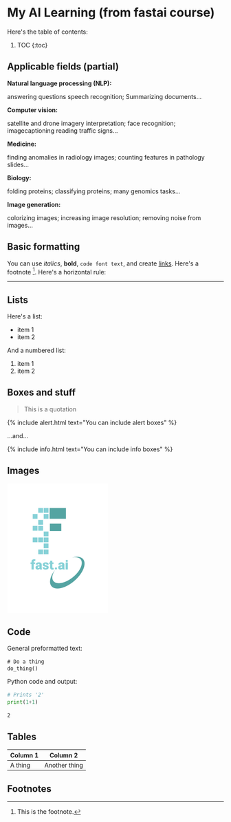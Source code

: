 # My AI Learning (from fastai course)

Here's the table of contents:

1. TOC
{:toc}

## Applicable fields (partial)

**Natural language processing (NLP):**

answering questions speech recognition; Summarizing documents...
   
**Computer vision:**

satellite and drone imagery interpretation; face recognition; imagecaptioning reading traffic signs...
    
**Medicine:**

finding anomalies in radiology images; counting features in pathology slides...
   
**Biology:**

folding proteins; classifying proteins; many genomics tasks...

**Image generation:**

colorizing images; increasing image resolution; removing noise from images...

## Basic formatting

You can use *italics*, **bold**, `code font text`, and create [links](https://www.markdownguide.org/cheat-sheet/). Here's a footnote [^1]. Here's a horizontal rule:

---

## Lists

Here's a list:

- item 1
- item 2

And a numbered list:

1. item 1
1. item 2

## Boxes and stuff

> This is a quotation

{% include alert.html text="You can include alert boxes" %}

...and...

{% include info.html text="You can include info boxes" %}

## Images

![](/images/logo.png "fast.ai's logo")

## Code

General preformatted text:

    # Do a thing
    do_thing()

Python code and output:

```python
# Prints '2'
print(1+1)
```

    2

## Tables

| Column 1 | Column 2 |
|-|-|
| A thing | Another thing |

## Footnotes

[^1]: This is the footnote.
